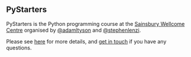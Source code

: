 ## PyStarters


PyStarters is the Python programming course at the [Sainsbury Wellcome Centre](https://www.sainsburywellcome.org) 
organised by [@adamltyson](https://github.com/adamltyson) and [@stephenlenzi](https://github.com/stephenlenzi).

Please see [here](https://sainsburywellcomecentre.github.io/pystarters/) for more details, and 
[get in touch](mailto:adam.tyson@ucl.ac.uk?subject=pystarters) if you have any questions.

